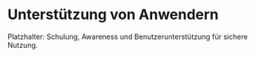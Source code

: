 # Unterstützung von Anwendern

Platzhalter: Schulung, Awareness und Benutzerunterstützung für sichere Nutzung.
